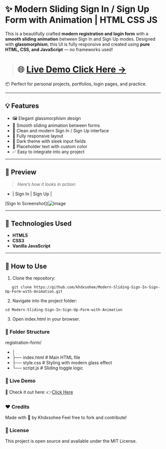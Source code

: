 # ✨ Modern Sliding Sign In / Sign Up Form with Animation | HTML CSS JS

This is a beautifully crafted **modern registration and login form** with a **smooth sliding animation** between Sign In and Sign Up modes. Designed with **glassmorphism**, this UI is fully responsive and created using **pure HTML, CSS, and JavaScript** — no frameworks used!

> # 🌐 **[Live Demo Click Here →](https://khalid-randhawa.web.app/apps-projects/signup-login-form/index.html)**  
📦 Perfect for personal projects, portfolios, login pages, and practice.

---

## 💡 Features

- 🖼️ Elegant glassmorphism design
- 🔁 Smooth sliding animation between forms
- 🔐 Clean and modern Sign In / Sign Up interface
- 📱 Fully responsive layout
- 🌙 Dark theme with sleek input fields
- 💬 Placeholder text with custom color
- ✅ Easy to integrate into any project

---

## 📸 Preview

> _Here’s how it looks in action:_

- | Sign In | Sign Up |

 [Sign In Screenshot](![image](https://github.com/user-attachments/assets/db5e7ba4-690a-4aa0-818e-1e914df58898)



---

## 🔧 Technologies Used

- **HTML5**
- **CSS3**
- **Vanilla JavaScript**

---

## 🚀 How to Use

1. Clone the repository:
```
   git clone https://github.com/khdxsohee/Modern-Sliding-Sign-In-Sign-Up-Form-with-Animation.git
```

2. Navigate into the project folder:

```
cd Modern-Sliding-Sign-In-Sign-Up-Form-with-Animation
```
3. Open index.html in your browser.

### 🧩 Folder Structure

registration-form/
- │
- ├── index.html        # Main HTML file
- ├── style.css         # Styling with modern glass effect
- └── script.js         # Sliding toggle logic

### 📍 Live Demo
🔗 Check it out here:
👉[Click Here](https://khalid-randhawa.web.app/apps-projects/signup-login-form/index.html)

### ❤️ Credits
Made with 💖 by Khdxsohee
Feel free to fork and contribute!

### 📜 License
This project is open source and available under the MIT License.
